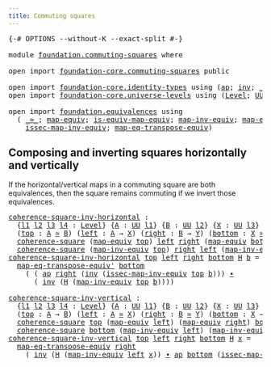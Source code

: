 ```yaml
---
title: Commuting squares
---
```


<pre class="Agda"><a id="43" class="Symbol">{-#</a> <a id="47" class="Keyword">OPTIONS</a> <a id="55" class="Pragma">--without-K</a> <a id="67" class="Pragma">--exact-split</a> <a id="81" class="Symbol">#-}</a>

<a id="86" class="Keyword">module</a> <a id="93" href="foundation.commuting-squares.html" class="Module">foundation.commuting-squares</a> <a id="122" class="Keyword">where</a>

<a id="129" class="Keyword">open</a> <a id="134" class="Keyword">import</a> <a id="141" href="foundation-core.commuting-squares.html" class="Module">foundation-core.commuting-squares</a> <a id="175" class="Keyword">public</a>

<a id="183" class="Keyword">open</a> <a id="188" class="Keyword">import</a> <a id="195" href="foundation-core.identity-types.html" class="Module">foundation-core.identity-types</a> <a id="226" class="Keyword">using</a> <a id="232" class="Symbol">(</a><a id="233" href="foundation-core.identity-types.html#4003" class="Function">ap</a><a id="235" class="Symbol">;</a> <a id="237" href="foundation-core.identity-types.html#2729" class="Function">inv</a><a id="240" class="Symbol">;</a> <a id="242" href="foundation-core.identity-types.html#2425" class="Function Operator">_∙_</a><a id="245" class="Symbol">)</a>
<a id="247" class="Keyword">open</a> <a id="252" class="Keyword">import</a> <a id="259" href="foundation-core.universe-levels.html" class="Module">foundation-core.universe-levels</a> <a id="291" class="Keyword">using</a> <a id="297" class="Symbol">(</a><a id="298" href="Agda.Primitive.html#597" class="Postulate">Level</a><a id="303" class="Symbol">;</a> <a id="305" href="foundation-core.universe-levels.html#235" class="Primitive">UU</a><a id="307" class="Symbol">;</a> <a id="309" href="Agda.Primitive.html#810" class="Primitive Operator">_⊔_</a><a id="312" class="Symbol">)</a>

<a id="315" class="Keyword">open</a> <a id="320" class="Keyword">import</a> <a id="327" href="foundation.equivalences.html" class="Module">foundation.equivalences</a> <a id="351" class="Keyword">using</a>
  <a id="359" class="Symbol">(</a> <a id="361" href="foundation-core.equivalences.html#1621" class="Function Operator">_≃_</a><a id="364" class="Symbol">;</a> <a id="366" href="foundation-core.equivalences.html#1821" class="Function">map-equiv</a><a id="375" class="Symbol">;</a> <a id="377" href="foundation-core.equivalences.html#1876" class="Function">is-equiv-map-equiv</a><a id="395" class="Symbol">;</a> <a id="397" href="foundation-core.equivalences.html#5036" class="Function">map-inv-equiv</a><a id="410" class="Symbol">;</a> <a id="412" href="foundation.equivalences.html#4852" class="Function">map-eq-transpose-equiv&#39;</a><a id="435" class="Symbol">;</a>
    <a id="441" href="foundation-core.equivalences.html#5119" class="Function">issec-map-inv-equiv</a><a id="460" class="Symbol">;</a> <a id="462" href="foundation.equivalences.html#3945" class="Function">map-eq-transpose-equiv</a><a id="484" class="Symbol">)</a>
</pre>
## Composing and inverting squares horizontally and vertically

If the horizontal/vertical maps in a commuting square are both equivalences, then the square remains commuting if we invert those equivalences.

<pre class="Agda"><a id="coherence-square-inv-horizontal"></a><a id="708" href="foundation.commuting-squares.html#708" class="Function">coherence-square-inv-horizontal</a> <a id="740" class="Symbol">:</a>
  <a id="744" class="Symbol">{</a><a id="745" href="foundation.commuting-squares.html#745" class="Bound">l1</a> <a id="748" href="foundation.commuting-squares.html#748" class="Bound">l2</a> <a id="751" href="foundation.commuting-squares.html#751" class="Bound">l3</a> <a id="754" href="foundation.commuting-squares.html#754" class="Bound">l4</a> <a id="757" class="Symbol">:</a> <a id="759" href="Agda.Primitive.html#597" class="Postulate">Level</a><a id="764" class="Symbol">}</a> <a id="766" class="Symbol">{</a><a id="767" href="foundation.commuting-squares.html#767" class="Bound">A</a> <a id="769" class="Symbol">:</a> <a id="771" href="foundation-core.universe-levels.html#235" class="Primitive">UU</a> <a id="774" href="foundation.commuting-squares.html#745" class="Bound">l1</a><a id="776" class="Symbol">}</a> <a id="778" class="Symbol">{</a><a id="779" href="foundation.commuting-squares.html#779" class="Bound">B</a> <a id="781" class="Symbol">:</a> <a id="783" href="foundation-core.universe-levels.html#235" class="Primitive">UU</a> <a id="786" href="foundation.commuting-squares.html#748" class="Bound">l2</a><a id="788" class="Symbol">}</a> <a id="790" class="Symbol">{</a><a id="791" href="foundation.commuting-squares.html#791" class="Bound">X</a> <a id="793" class="Symbol">:</a> <a id="795" href="foundation-core.universe-levels.html#235" class="Primitive">UU</a> <a id="798" href="foundation.commuting-squares.html#751" class="Bound">l3</a><a id="800" class="Symbol">}</a> <a id="802" class="Symbol">{</a><a id="803" href="foundation.commuting-squares.html#803" class="Bound">Y</a> <a id="805" class="Symbol">:</a> <a id="807" href="foundation-core.universe-levels.html#235" class="Primitive">UU</a> <a id="810" href="foundation.commuting-squares.html#754" class="Bound">l4</a><a id="812" class="Symbol">}</a>
  <a id="816" class="Symbol">(</a><a id="817" href="foundation.commuting-squares.html#817" class="Bound">top</a> <a id="821" class="Symbol">:</a> <a id="823" href="foundation.commuting-squares.html#767" class="Bound">A</a> <a id="825" href="foundation-core.equivalences.html#1621" class="Function Operator">≃</a> <a id="827" href="foundation.commuting-squares.html#779" class="Bound">B</a><a id="828" class="Symbol">)</a> <a id="830" class="Symbol">(</a><a id="831" href="foundation.commuting-squares.html#831" class="Bound">left</a> <a id="836" class="Symbol">:</a> <a id="838" href="foundation.commuting-squares.html#767" class="Bound">A</a> <a id="840" class="Symbol">→</a> <a id="842" href="foundation.commuting-squares.html#791" class="Bound">X</a><a id="843" class="Symbol">)</a> <a id="845" class="Symbol">(</a><a id="846" href="foundation.commuting-squares.html#846" class="Bound">right</a> <a id="852" class="Symbol">:</a> <a id="854" href="foundation.commuting-squares.html#779" class="Bound">B</a> <a id="856" class="Symbol">→</a> <a id="858" href="foundation.commuting-squares.html#803" class="Bound">Y</a><a id="859" class="Symbol">)</a> <a id="861" class="Symbol">(</a><a id="862" href="foundation.commuting-squares.html#862" class="Bound">bottom</a> <a id="869" class="Symbol">:</a> <a id="871" href="foundation.commuting-squares.html#791" class="Bound">X</a> <a id="873" href="foundation-core.equivalences.html#1621" class="Function Operator">≃</a> <a id="875" href="foundation.commuting-squares.html#803" class="Bound">Y</a><a id="876" class="Symbol">)</a> <a id="878" class="Symbol">→</a>
  <a id="882" href="foundation-core.commuting-squares.html#545" class="Function">coherence-square</a> <a id="899" class="Symbol">(</a><a id="900" href="foundation-core.equivalences.html#1821" class="Function">map-equiv</a> <a id="910" href="foundation.commuting-squares.html#817" class="Bound">top</a><a id="913" class="Symbol">)</a> <a id="915" href="foundation.commuting-squares.html#831" class="Bound">left</a> <a id="920" href="foundation.commuting-squares.html#846" class="Bound">right</a> <a id="926" class="Symbol">(</a><a id="927" href="foundation-core.equivalences.html#1821" class="Function">map-equiv</a> <a id="937" href="foundation.commuting-squares.html#862" class="Bound">bottom</a><a id="943" class="Symbol">)</a> <a id="945" class="Symbol">→</a>
  <a id="949" href="foundation-core.commuting-squares.html#545" class="Function">coherence-square</a> <a id="966" class="Symbol">(</a><a id="967" href="foundation-core.equivalences.html#5036" class="Function">map-inv-equiv</a> <a id="981" href="foundation.commuting-squares.html#817" class="Bound">top</a><a id="984" class="Symbol">)</a> <a id="986" href="foundation.commuting-squares.html#846" class="Bound">right</a> <a id="992" href="foundation.commuting-squares.html#831" class="Bound">left</a> <a id="997" class="Symbol">(</a><a id="998" href="foundation-core.equivalences.html#5036" class="Function">map-inv-equiv</a> <a id="1012" href="foundation.commuting-squares.html#862" class="Bound">bottom</a><a id="1018" class="Symbol">)</a>
<a id="1020" href="foundation.commuting-squares.html#708" class="Function">coherence-square-inv-horizontal</a> <a id="1052" href="foundation.commuting-squares.html#1052" class="Bound">top</a> <a id="1056" href="foundation.commuting-squares.html#1056" class="Bound">left</a> <a id="1061" href="foundation.commuting-squares.html#1061" class="Bound">right</a> <a id="1067" href="foundation.commuting-squares.html#1067" class="Bound">bottom</a> <a id="1074" href="foundation.commuting-squares.html#1074" class="Bound">H</a> <a id="1076" href="foundation.commuting-squares.html#1076" class="Bound">b</a> <a id="1078" class="Symbol">=</a>
  <a id="1082" href="foundation.equivalences.html#4852" class="Function">map-eq-transpose-equiv&#39;</a> <a id="1106" href="foundation.commuting-squares.html#1067" class="Bound">bottom</a>
    <a id="1117" class="Symbol">(</a> <a id="1119" class="Symbol">(</a> <a id="1121" href="foundation-core.identity-types.html#4003" class="Function">ap</a> <a id="1124" href="foundation.commuting-squares.html#1061" class="Bound">right</a> <a id="1130" class="Symbol">(</a><a id="1131" href="foundation-core.identity-types.html#2729" class="Function">inv</a> <a id="1135" class="Symbol">(</a><a id="1136" href="foundation-core.equivalences.html#5119" class="Function">issec-map-inv-equiv</a> <a id="1156" href="foundation.commuting-squares.html#1052" class="Bound">top</a> <a id="1160" href="foundation.commuting-squares.html#1076" class="Bound">b</a><a id="1161" class="Symbol">)))</a> <a id="1165" href="foundation-core.identity-types.html#2425" class="Function Operator">∙</a>
      <a id="1173" class="Symbol">(</a> <a id="1175" href="foundation-core.identity-types.html#2729" class="Function">inv</a> <a id="1179" class="Symbol">(</a><a id="1180" href="foundation.commuting-squares.html#1074" class="Bound">H</a> <a id="1182" class="Symbol">(</a><a id="1183" href="foundation-core.equivalences.html#5036" class="Function">map-inv-equiv</a> <a id="1197" href="foundation.commuting-squares.html#1052" class="Bound">top</a> <a id="1201" href="foundation.commuting-squares.html#1076" class="Bound">b</a><a id="1202" class="Symbol">))))</a>

<a id="coherence-square-inv-vertical"></a><a id="1208" href="foundation.commuting-squares.html#1208" class="Function">coherence-square-inv-vertical</a> <a id="1238" class="Symbol">:</a>
  <a id="1242" class="Symbol">{</a><a id="1243" href="foundation.commuting-squares.html#1243" class="Bound">l1</a> <a id="1246" href="foundation.commuting-squares.html#1246" class="Bound">l2</a> <a id="1249" href="foundation.commuting-squares.html#1249" class="Bound">l3</a> <a id="1252" href="foundation.commuting-squares.html#1252" class="Bound">l4</a> <a id="1255" class="Symbol">:</a> <a id="1257" href="Agda.Primitive.html#597" class="Postulate">Level</a><a id="1262" class="Symbol">}</a> <a id="1264" class="Symbol">{</a><a id="1265" href="foundation.commuting-squares.html#1265" class="Bound">A</a> <a id="1267" class="Symbol">:</a> <a id="1269" href="foundation-core.universe-levels.html#235" class="Primitive">UU</a> <a id="1272" href="foundation.commuting-squares.html#1243" class="Bound">l1</a><a id="1274" class="Symbol">}</a> <a id="1276" class="Symbol">{</a><a id="1277" href="foundation.commuting-squares.html#1277" class="Bound">B</a> <a id="1279" class="Symbol">:</a> <a id="1281" href="foundation-core.universe-levels.html#235" class="Primitive">UU</a> <a id="1284" href="foundation.commuting-squares.html#1246" class="Bound">l2</a><a id="1286" class="Symbol">}</a> <a id="1288" class="Symbol">{</a><a id="1289" href="foundation.commuting-squares.html#1289" class="Bound">X</a> <a id="1291" class="Symbol">:</a> <a id="1293" href="foundation-core.universe-levels.html#235" class="Primitive">UU</a> <a id="1296" href="foundation.commuting-squares.html#1249" class="Bound">l3</a><a id="1298" class="Symbol">}</a> <a id="1300" class="Symbol">{</a><a id="1301" href="foundation.commuting-squares.html#1301" class="Bound">Y</a> <a id="1303" class="Symbol">:</a> <a id="1305" href="foundation-core.universe-levels.html#235" class="Primitive">UU</a> <a id="1308" href="foundation.commuting-squares.html#1252" class="Bound">l4</a><a id="1310" class="Symbol">}</a>
  <a id="1314" class="Symbol">(</a><a id="1315" href="foundation.commuting-squares.html#1315" class="Bound">top</a> <a id="1319" class="Symbol">:</a> <a id="1321" href="foundation.commuting-squares.html#1265" class="Bound">A</a> <a id="1323" class="Symbol">→</a> <a id="1325" href="foundation.commuting-squares.html#1277" class="Bound">B</a><a id="1326" class="Symbol">)</a> <a id="1328" class="Symbol">(</a><a id="1329" href="foundation.commuting-squares.html#1329" class="Bound">left</a> <a id="1334" class="Symbol">:</a> <a id="1336" href="foundation.commuting-squares.html#1265" class="Bound">A</a> <a id="1338" href="foundation-core.equivalences.html#1621" class="Function Operator">≃</a> <a id="1340" href="foundation.commuting-squares.html#1289" class="Bound">X</a><a id="1341" class="Symbol">)</a> <a id="1343" class="Symbol">(</a><a id="1344" href="foundation.commuting-squares.html#1344" class="Bound">right</a> <a id="1350" class="Symbol">:</a> <a id="1352" href="foundation.commuting-squares.html#1277" class="Bound">B</a> <a id="1354" href="foundation-core.equivalences.html#1621" class="Function Operator">≃</a> <a id="1356" href="foundation.commuting-squares.html#1301" class="Bound">Y</a><a id="1357" class="Symbol">)</a> <a id="1359" class="Symbol">(</a><a id="1360" href="foundation.commuting-squares.html#1360" class="Bound">bottom</a> <a id="1367" class="Symbol">:</a> <a id="1369" href="foundation.commuting-squares.html#1289" class="Bound">X</a> <a id="1371" class="Symbol">→</a> <a id="1373" href="foundation.commuting-squares.html#1301" class="Bound">Y</a><a id="1374" class="Symbol">)</a> <a id="1376" class="Symbol">→</a>
  <a id="1380" href="foundation-core.commuting-squares.html#545" class="Function">coherence-square</a> <a id="1397" href="foundation.commuting-squares.html#1315" class="Bound">top</a> <a id="1401" class="Symbol">(</a><a id="1402" href="foundation-core.equivalences.html#1821" class="Function">map-equiv</a> <a id="1412" href="foundation.commuting-squares.html#1329" class="Bound">left</a><a id="1416" class="Symbol">)</a> <a id="1418" class="Symbol">(</a><a id="1419" href="foundation-core.equivalences.html#1821" class="Function">map-equiv</a> <a id="1429" href="foundation.commuting-squares.html#1344" class="Bound">right</a><a id="1434" class="Symbol">)</a> <a id="1436" href="foundation.commuting-squares.html#1360" class="Bound">bottom</a> <a id="1443" class="Symbol">→</a>
  <a id="1447" href="foundation-core.commuting-squares.html#545" class="Function">coherence-square</a> <a id="1464" href="foundation.commuting-squares.html#1360" class="Bound">bottom</a> <a id="1471" class="Symbol">(</a><a id="1472" href="foundation-core.equivalences.html#5036" class="Function">map-inv-equiv</a> <a id="1486" href="foundation.commuting-squares.html#1329" class="Bound">left</a><a id="1490" class="Symbol">)</a> <a id="1492" class="Symbol">(</a><a id="1493" href="foundation-core.equivalences.html#5036" class="Function">map-inv-equiv</a> <a id="1507" href="foundation.commuting-squares.html#1344" class="Bound">right</a><a id="1512" class="Symbol">)</a> <a id="1514" href="foundation.commuting-squares.html#1315" class="Bound">top</a>
<a id="1518" href="foundation.commuting-squares.html#1208" class="Function">coherence-square-inv-vertical</a> <a id="1548" href="foundation.commuting-squares.html#1548" class="Bound">top</a> <a id="1552" href="foundation.commuting-squares.html#1552" class="Bound">left</a> <a id="1557" href="foundation.commuting-squares.html#1557" class="Bound">right</a> <a id="1563" href="foundation.commuting-squares.html#1563" class="Bound">bottom</a> <a id="1570" href="foundation.commuting-squares.html#1570" class="Bound">H</a> <a id="1572" href="foundation.commuting-squares.html#1572" class="Bound">x</a> <a id="1574" class="Symbol">=</a>
  <a id="1578" href="foundation.equivalences.html#3945" class="Function">map-eq-transpose-equiv</a> <a id="1601" href="foundation.commuting-squares.html#1557" class="Bound">right</a>
    <a id="1611" class="Symbol">(</a> <a id="1613" href="foundation-core.identity-types.html#2729" class="Function">inv</a> <a id="1617" class="Symbol">(</a><a id="1618" href="foundation.commuting-squares.html#1570" class="Bound">H</a> <a id="1620" class="Symbol">(</a><a id="1621" href="foundation-core.equivalences.html#5036" class="Function">map-inv-equiv</a> <a id="1635" href="foundation.commuting-squares.html#1552" class="Bound">left</a> <a id="1640" href="foundation.commuting-squares.html#1572" class="Bound">x</a><a id="1641" class="Symbol">))</a> <a id="1644" href="foundation-core.identity-types.html#2425" class="Function Operator">∙</a> <a id="1646" href="foundation-core.identity-types.html#4003" class="Function">ap</a> <a id="1649" href="foundation.commuting-squares.html#1563" class="Bound">bottom</a> <a id="1656" class="Symbol">(</a><a id="1657" href="foundation-core.equivalences.html#5119" class="Function">issec-map-inv-equiv</a> <a id="1677" href="foundation.commuting-squares.html#1552" class="Bound">left</a> <a id="1682" href="foundation.commuting-squares.html#1572" class="Bound">x</a><a id="1683" class="Symbol">))</a>
</pre>